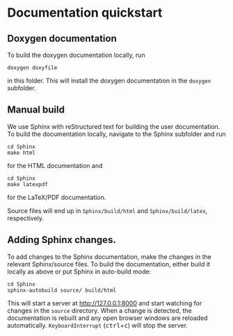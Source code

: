 # Documentation quickstart

## Doxygen documentation
To build the doxygen documentation locally, run

```
doxygen doxyfile
```

in this folder. 
This will install the doxygen documentation in the `doxygen` subfolder. 

## Manual build
We use Sphinx with reStructured text for building the user documentation. 
To build the documentation locally, navigate to the Sphinx subfolder and run

```
cd Sphinx
make html
```

for the HTML documentation and

```
cd Sphinx
make latexpdf
```

for the LaTeX/PDF documentation.

Source files will end up in `Sphinx/build/html` and `Sphinx/build/latex`, respectively. 

## Adding Sphinx changes. 
To add changes to the Sphinx documentation, make the changes in the relevant Sphinx/source files.
To build the documentation, either build it locally as above or put Sphinx in auto-build mode:

```
cd Sphinx
sphinx-autobuild source/ build/html
```

This will start a server at http://127.0.0.1:8000 and start watching for changes in the `source` directory.
When a change is detected, the documentation is rebuilt and any open browser windows are reloaded automatically. `KeyboardInterrupt` (<kbd>ctrl</kbd>+<kbd>c</kbd>) will stop the server.

